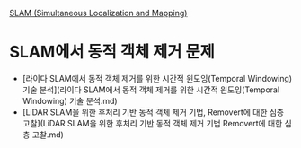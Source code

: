 [SLAM (Simultaneous Localization and Mapping)](../index.md)
# SLAM에서 동적 객체 제거 문제

- [라이다 SLAM에서 동적 객체 제거를 위한 시간적 윈도잉(Temporal Windowing) 기술 분석](라이다 SLAM에서 동적 객체 제거를 위한 시간적 윈도잉(Temporal Windowing) 기술 분석.md)
- [LiDAR SLAM을 위한 후처리 기반 동적 객체 제거 기법, Removert에 대한 심층 고찰](LiDAR SLAM을 위한 후처리 기반 동적 객체 제거 기법 Removert에 대한 심층 고찰.md)
